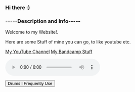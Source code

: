 ### Hi there :)
### -----Description and Info-----
<p> Welcome to my Website!.
<p> Here are some Stuff of mine you can go, to like youtube etc.
  
<a href="https://www.youtube.com/channel/UCvCqFqDZF2JZgaxzSXCnqHw">My YouTube Channel</a>
<a href="https://antarctictrax.bandcamp.com/">My Bandcamp Stuff</a>
  
<style>
body {
  background-image: url('CDG-dark-gray-background-repeating-2.jpg');
}
</style>

  
<audio controls autoplay>
  <source src="MajorKick.wav" type="audio/wav">
Your browser does not support the audio element.
</audio>
  
  <a href="Drums.rar"><button>Drums I Frequently Use</button></a>
